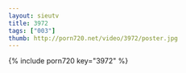 ```yaml
--- 
layout: sieutv
title: 3972
tags: ["003"]
thumb: http://porn720.net/video/3972/poster.jpg
---
```

{% include porn720 key="3972" %} 
